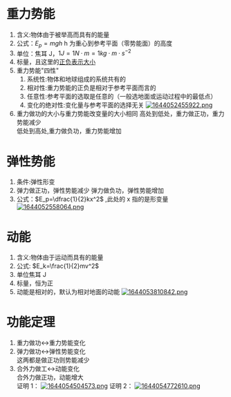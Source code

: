 # 重力势能

1. 含义:物体由于被举高而具有的能量
2. 公式：$E_p=mgh$ h 为重心到参考平面（零势能面）的高度
3. 单位：焦耳 J，$1J=1N·m=1kg·m·s^{-2}$
4. 标量，且这里的<u>正负表示大小</u>
5. 重力势能"四性"
   1. 系统性:物体和地球组成的系统共有的
   2. 相对性:重力势能的正负是相对于参考平面而言的
   3. 任意性:参考平面的选取是任意的（一般选地面或运动过程中的最低点）
   4. 变化的绝对性:变化量与参考平面的选择无关
      [![1644052455922.png](https://pic.jitudisk.com/public/2022/02/05/b4e9ae4fd52a1.png)](https://pic.jitudisk.com/public/2022/02/05/b4e9ae4fd52a1.png)
6. 重力做功的大小与重力势能改变量的大小相同
   高处到低处，重力做正功，重力势能减少  
   低处到高处,重力做负功，重力势能增加

# 弹性势能

1. 条件:弹性形变
2. 弹力做正功，弹性势能减少
   弹力做负功，弹性势能增加
3. 公式：$E_p=\dfrac{1}{2}kx^2$ ,此处的 x 指的是形变量
   [![1644052558064.png](https://pic.jitudisk.com/public/2022/02/05/8a14f8cb5c843.png)](https://pic.jitudisk.com/public/2022/02/05/8a14f8cb5c843.png)

# 动能

1. 含义:物体由于运动而具有的能量
2. 公式: $E_k=\frac{1}{2}mv^2$
3. 单位焦耳 J
4. 标量，恒为正
5. 动能是相对的，默认为相对地面的动能
   [![1644053810842.png](https://pic.jitudisk.com/public/2022/02/05/c4cfbaaf74a74.png)](https://pic.jitudisk.com/public/2022/02/05/c4cfbaaf74a74.png)

# 功能定理

1.  重力做功$\leftrightarrow$重力势能变化
2.  弹力做功$\leftrightarrow$弹性势能变化  
    这两都是做正功则势能减少
3.  合外力做工$\leftrightarrow$动能变化  
    合外力做正功，动能增大  
    证明 1：
    [![1644054504573.png](https://pic.jitudisk.com/public/2022/02/05/18965a8f38456.png)](https://pic.jitudisk.com/public/2022/02/05/18965a8f38456.png)
    证明 2：
    [![1644054772610.png](https://pic.jitudisk.com/public/2022/02/05/9021ed27c1cae.png)](https://pic.jitudisk.com/public/2022/02/05/9021ed27c1cae.png)
